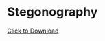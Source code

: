 # Stegonography
<a href="https://raw.github.com/zmazk123/Stegonography/blob/master/Stegonograpy/bin/Release/Stegonograpy.exe" download>Click to Download</a>

